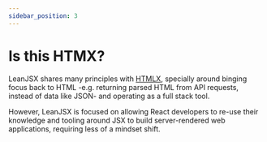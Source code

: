 ```yaml
---
sidebar_position: 3
---
```


# Is this HTMX?

LeanJSX shares many principles with [HTMLX](https://htmx.org/), specially around binging focus back to HTML -e.g. returning parsed HTML from API requests, instead of data like JSON- and operating as a full stack tool.

However, LeanJSX is focused on allowing React developers to re-use their knowledge and tooling around JSX to build server-rendered web applications, requiring less of a mindset shift.
